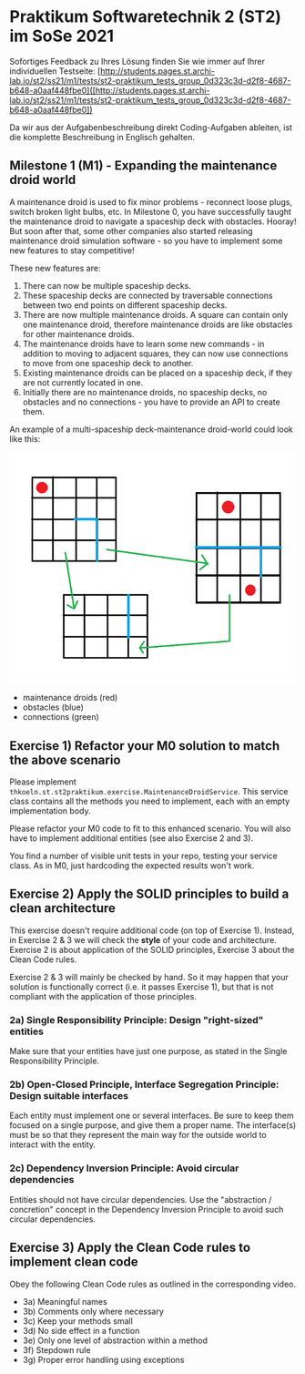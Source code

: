 # Praktikum Softwaretechnik 2 (ST2) im SoSe 2021

Sofortiges Feedback zu Ihres Lösung finden Sie wie immer auf Ihrer individuellen Testseite:
[http://students.pages.st.archi-lab.io/st2/ss21/m1/tests/st2-praktikum_tests_group_0d323c3d-d2f8-4687-b648-a0aaf448fbe0]([http://students.pages.st.archi-lab.io/st2/ss21/m1/tests/st2-praktikum_tests_group_0d323c3d-d2f8-4687-b648-a0aaf448fbe0])

Da wir aus der Aufgabenbeschreibung direkt Coding-Aufgaben ableiten, ist die komplette Beschreibung in Englisch
gehalten. 

## Milestone 1 (M1) - Expanding the maintenance droid world

A maintenance droid is used to fix minor problems - reconnect loose plugs, switch broken light bulbs, etc. 
In Milestone 0, you have successfully taught the maintenance droid to navigate a spaceship deck with obstacles. Hooray!
But soon after that, some other companies also started releasing maintenance droid simulation software - so you have to 
implement some new features to stay competitive!

These new features are:
1. There can now be multiple spaceship decks.
1. These spaceship decks are connected by traversable connections between two end points on different spaceship decks.   
1. There are now multiple maintenance droids. A square can contain only one maintenance droid, therefore maintenance droids 
    are like obstacles for other maintenance droids.   
1. The maintenance droids have to learn some new commands - in addition to moving to adjacent squares, they can now use 
    connections to move from one spaceship deck to another.
1. Existing maintenance droids can be placed on a spaceship deck, if they are not currently located in one. 
1. Initially there are no maintenance droids, no spaceship decks, no obstacles and no connections - you have to provide an API to create them.

An example of a multi-spaceship deck-maintenance droid-world could look like this:

![spaceship deck](src/main/resources/explanationM1.png)

* maintenance droids (red)
* obstacles (blue)
* connections (green)



## Exercise 1) Refactor your M0 solution to match the above scenario

Please implement `thkoeln.st.st2praktikum.exercise.MaintenanceDroidService`. This service class contains all the methods 
you need to implement, each with an empty implementation body. 

Please refactor your M0 code to fit to this enhanced scenario. You will also have to implement additional entities (see also Exercise 2 and 3). 

You find a number of visible unit tests in your repo, testing your service class. As in M0, just hardcoding the expected 
results won't work. 


## Exercise 2) Apply the SOLID principles to build a clean architecture

This exercise doesn't require additional code (on top of Exercise 1). Instead, in Exercise 2 & 3 we will check
the **style** of your code and architecture. Exercise 2 is about application of the SOLID principles, Exercise 3 about
the Clean Code rules. 

Exercise 2 & 3 will mainly be checked by hand. So it may happen that your solution is functionally correct (i.e.
it passes Exercise 1), but that is not compliant with the application of those principles.  

### 2a) Single Responsibility Principle: Design "right-sized" entities

Make sure that your entities have just one purpose, as stated in the Single Responsibility Principle.

### 2b) Open-Closed Principle, Interface Segregation Principle: Design suitable interfaces

Each entity must implement one or several interfaces. Be sure to keep them focused on a single purpose, and give 
them a proper name. The interface(s) must be so that they represent the main way for the outside world to interact
with the entity. 

### 2c) Dependency Inversion Principle: Avoid circular dependencies

Entities should not have circular dependencies. Use the "abstraction / concretion" concept in the Dependency Inversion 
Principle to avoid such circular dependencies.


## Exercise 3) Apply the Clean Code rules to implement clean code

Obey the following Clean Code rules as outlined in the corresponding video.

* 3a) Meaningful names
* 3b) Comments only where necessary
* 3c) Keep your methods small
* 3d) No side effect in a function
* 3e) Only one level of abstraction within a method
* 3f) Stepdown rule
* 3g) Proper error handling using exceptions






